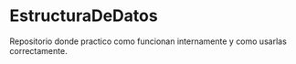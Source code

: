 # EstructuraDeDatos
Repositorio donde practico como funcionan internamente y como usarlas correctamente.
